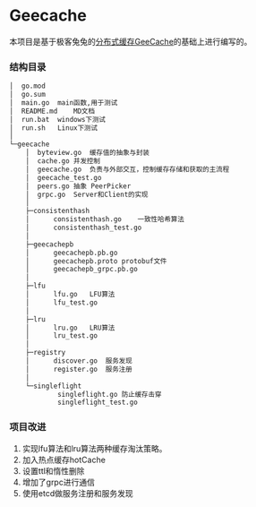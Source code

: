 # Geecache
本项目是基于极客兔兔的[分布式缓存GeeCache](https://geektutu.com/post/geecache.html)的基础上进行编写的。





### 结构目录

```latex
│  go.mod
│  go.sum
│  main.go	main函数,用于测试
│  README.md	MD文档
│  run.bat	windows下测试
│  run.sh	Linux下测试
│
└─geecache
    │  byteview.go	缓存值的抽象与封装
    │  cache.go	并发控制
    │  geecache.go	负责与外部交互，控制缓存存储和获取的主流程
    │  geecache_test.go 			
    │  peers.go	抽象 PeerPicker
    │  grpc.go	Server和Client的实现
    │
    ├─consistenthash
    │      consistenthash.go	一致性哈希算法
    │      consistenthash_test.go	
    │
    ├─geecachepb
    │      geecachepb.pb.go
    │      geecachepb.proto	protobuf文件
    │      geecachepb_grpc.pb.go
    │
    ├─lfu
    │      lfu.go	LFU算法
    │      lfu_test.go
    │
    ├─lru
    │      lru.go	LRU算法
    │      lru_test.go
    │
    ├─registry	
    │      discover.go	服务发现
    │      register.go	服务注册
    │
    └─singleflight
            singleflight.go	防止缓存击穿
            singleflight_test.go
```





### 项目改进

1. 实现lfu算法和lru算法两种缓存淘汰策略。
2. 加入热点缓存hotCache
3. 设置ttl和惰性删除
4. 增加了grpc进行通信
5. 使用etcd做服务注册和服务发现

